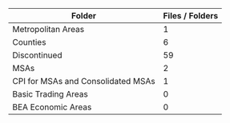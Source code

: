 | Folder                             |   Files / Folders |
|------------------------------------|-------------------|
| Metropolitan Areas                 |                 1 |
| Counties                           |                 6 |
| Discontinued                       |                59 |
| MSAs                               |                 2 |
| CPI for MSAs and Consolidated MSAs |                 1 |
| Basic Trading Areas                |                 0 |
| BEA Economic Areas                 |                 0 |